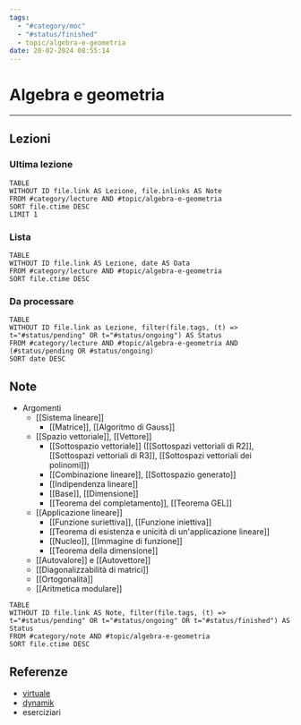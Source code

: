 ```yaml
---
tags:
  - "#category/moc"
  - "#status/finished"
  - topic/algebra-e-geometria
date: 20-02-2024 08:55:14
---
```

# Algebra e geometria
---
## Lezioni
### Ultima lezione
```dataview
TABLE
WITHOUT ID file.link AS Lezione, file.inlinks AS Note
FROM #category/lecture AND #topic/algebra-e-geometria
SORT file.ctime DESC
LIMIT 1
```

### Lista
```dataview
TABLE
WITHOUT ID file.link AS Lezione, date AS Data
FROM #category/lecture AND #topic/algebra-e-geometria
SORT file.ctime DESC
```

### Da processare
```dataview
TABLE
WITHOUT ID file.link as Lezione, filter(file.tags, (t) => t="#status/pending" OR t="#status/ongoing") AS Status
FROM #category/lecture AND #topic/algebra-e-geometria AND (#status/pending OR #status/ongoing)
SORT date DESC
```

## Note
- Argomenti
	- [[Sistema lineare]]
		- [[Matrice]], [[Algoritmo di Gauss]]
	- [[Spazio vettoriale]], [[Vettore]]
		- [[Sottospazio vettoriale]] ([[Sottospazi vettoriali di R2]], [[Sottospazi vettoriali di R3]], [[Sottospazi vettoriali dei polinomi]])
		- [[Combinazione lineare]], [[Sottospazio generato]]
		- [[Indipendenza lineare]]
		- [[Base]], [[Dimensione]]
		- [[Teorema del completamento]], [[Teorema GEL]]
	- [[Applicazione lineare]]
		- [[Funzione suriettiva]], [[Funzione iniettiva]]
		- [[Teorema di esistenza e unicità di un'applicazione lineare]]
		- [[Nucleo]], [[Immagine di funzione]]
		- [[Teorema della dimensione]]
	- [[Autovalore]] e [[Autovettore]]
	- [[Diagonalizzabilità di matrici]]
	- [[Ortogonalità]]
	- [[Aritmetica modulare]]

```dataview
TABLE
WITHOUT ID file.link AS Note, filter(file.tags, (t) => t="#status/pending" OR t="#status/ongoing" OR t="#status/finished") AS Status
FROM #category/note AND #topic/algebra-e-geometria
SORT file.ctime DESC
```

## Referenze
- [virtuale](https://virtuale.unibo.it/course/view.php?id=47400)
- [dynamik](https://dynamik.vercel.app/algebra-e-geometria?from=informatica)
- eserciziari